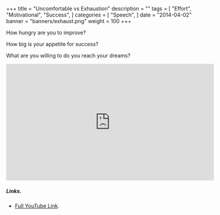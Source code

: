 +++
title = "Uncomfortable vs Exhaustion"
description = ""
tags = [
    "Effort",
    "Motivational",
    "Success",
]
categories = [
    "Speech",
]
date = "2014-04-02"
banner = "banners/exhaust.png"
weight = 100
+++

How hungry are you to improve?

How big is your appetite for success?

What are you willing to do you reach your dreams?

<iframe width="560" height="315" src="https://www.youtube.com/embed/hV63DbQ_qSc" frameborder="0" allow="autoplay; encrypted-media" allowfullscreen></iframe>

##### Links.
* [Full YouTube Link](https://youtu.be/hV63DbQ_qSc).
